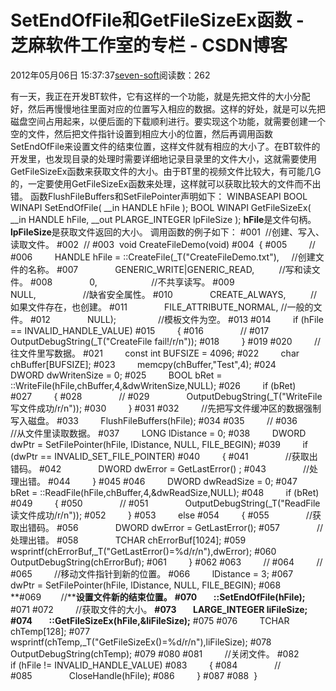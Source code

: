 
# SetEndOfFile和GetFileSizeEx函数 -  芝麻软件工作室的专栏 - CSDN博客


2012年05月06日 15:37:37[seven-soft](https://me.csdn.net/softn)阅读数：262


有一天，我正在开发BT软件，它有这样的一个功能，就是先把文件的大小分配好，然后再慢慢地往里面对应的位置写入相应的数据。这样的好处，就是可以先把磁盘空间占用起来，以便后面的下载顺利进行。要实现这个功能，就需要创建一个空的文件，然后把文件指针设置到相应大小的位置，然后再调用函数SetEndOfFile来设置文件的结束位置，这样文件就有相应的大小了。在BT软件的开发里，也发现目录的处理时需要详细地记录目录里的文件大小，这就需要使用GetFileSizeEx函数来获取文件的大小。由于BT里的视频文件比较大，有可能几G的，一定要使用GetFileSizeEx函数来处理，这样就可以获取比较大的文件而不出错。
函数FlushFileBuffers和SetFilePointer声明如下：
WINBASEAPI
BOOL
WINAPI
SetEndOfFile(
__in HANDLE hFile
);
BOOL
WINAPI
GetFileSizeEx(
__in HANDLE hFile,
__out PLARGE_INTEGER lpFileSize
);
**hFile**是文件句柄。
**lpFileSize**是获取文件返回的大小。
调用函数的例子如下：
\#001  //创建、写入、读取文件。
\#002  //
\#003  void CreateFileDemo(void)
\#004  {
\#005         //
\#006         HANDLE hFile = ::CreateFile(_T("CreateFileDemo.txt"),     //创建文件的名称。
\#007               GENERIC_WRITE|GENERIC_READ,          //写和读文件。
\#008               0,                      //不共享读写。
\#009               NULL,                   //缺省安全属性。
\#010               CREATE_ALWAYS,          //如果文件存在，也创建。
\#011               FILE_ATTRIBUTE_NORMAL, //一般的文件。
\#012               NULL);                 //模板文件为空。
\#013
\#014         if (hFile == INVALID_HANDLE_VALUE)
\#015         {
\#016               //
\#017               OutputDebugString(_T("CreateFile fail!/r/n"));
\#018         }
\#019
\#020         //往文件里写数据。
\#021         const int BUFSIZE = 4096;
\#022         char chBuffer[BUFSIZE];
\#023         memcpy(chBuffer,"Test",4);
\#024         DWORD dwWritenSize = 0;
\#025         BOOL bRet = ::WriteFile(hFile,chBuffer,4,&dwWritenSize,NULL);
\#026         if (bRet)
\#027         {
\#028               //
\#029               OutputDebugString(_T("WriteFile写文件成功/r/n"));
\#030         }
\#031
\#032         //先把写文件缓冲区的数据强制写入磁盘。
\#033         FlushFileBuffers(hFile);
\#034
\#035         //
\#036         //从文件里读取数据。
\#037         LONG lDistance = 0;
\#038         DWORD dwPtr = SetFilePointer(hFile, lDistance, NULL, FILE_BEGIN);
\#039         if (dwPtr == INVALID_SET_FILE_POINTER)
\#040         {
\#041               //获取出错码。
\#042               DWORD dwError = GetLastError() ;
\#043               //处理出错。
\#044         }
\#045
\#046         DWORD dwReadSize = 0;
\#047         bRet = ::ReadFile(hFile,chBuffer,4,&dwReadSize,NULL);
\#048         if (bRet)
\#049         {
\#050               //
\#051               OutputDebugString(_T("ReadFile读文件成功/r/n"));
\#052         }
\#053         else
\#054         {
\#055               //获取出错码。
\#056               DWORD dwError = GetLastError();
\#057               //处理出错。
\#058               TCHAR chErrorBuf[1024];
\#059               wsprintf(chErrorBuf,_T("GetLastError()=%d/r/n"),dwError);
\#060               OutputDebugString(chErrorBuf);
\#061         }
\#062
\#063         //
\#064         //
\#065         //移动文件指针到新的位置。
\#066         lDistance = 3;
\#067         dwPtr = SetFilePointer(hFile, lDistance, NULL, FILE_BEGIN);
\#068
**\#069        //****设置文件新的结束位置。**
**\#070        ::SetEndOfFile(hFile);**
\#071
\#072         //获取文件的大小。
**\#073        LARGE_INTEGER liFileSize;**
**\#074        ::GetFileSizeEx(hFile,&liFileSize);**
\#075
\#076         TCHAR chTemp[128];
\#077         wsprintf(chTemp,_T("GetFileSizeEx()=%d/r/n"),liFileSize);
\#078         OutputDebugString(chTemp);
\#079
\#080
\#081         //关闭文件。
\#082         if (hFile != INVALID_HANDLE_VALUE)
\#083         {
\#084               //
\#085               CloseHandle(hFile);
\#086         }
\#087
\#088  }


